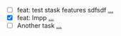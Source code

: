 - [ ] feat: test stask features sdfsdf [...](./stask000001_test-stask.md)
- [x] feat: Impp [...](./stask0002_feat-impp.md)
- [ ] Another task [...](./stask0003_another-task.md)

